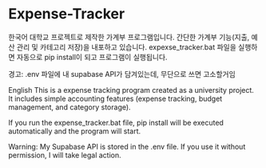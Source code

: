 # Expense-Tracker
한국어
대학교 프로젝트로 제작한 가계부 프로그램입니다.
간단한 가계부 기능(지출, 예산 관리 및 카테고리 저장)을 내포하고 있습니다.
expexse_tracker.bat 파일을 실행하면 자동으로 pip install이 되고 프로그램이 실행됩니다.

경고:
.env 파일에 내 supabase API가 담겨있는데, 무단으로 쓰면 고소할거임

English
This is a expense tracking program created as a university project.
It includes simple accounting features (expense tracking, budget management, and category storage).

If you run the expense_tracker.bat file, pip install will be executed automatically and the program will start.

Warning:
My Supabase API is stored in the .env file. If you use it without permission, I will take legal action.
